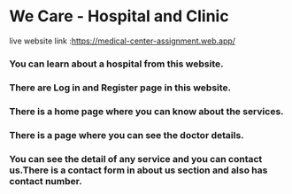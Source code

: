 # We Care - Hospital and Clinic



live website link :https://medical-center-assignment.web.app/


### You can learn about a hospital from this website.

### There are Log in and Register page in this website.

### There is a home page where you can know about the services.


### There is a page where you can see the doctor details.
### You can see the detail of any service and you can contact us.There is a contact form in about us section and also has contact number.


